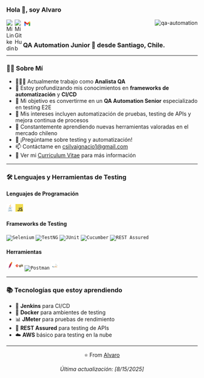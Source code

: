 <h3 title="hehehe"> Hola 👋, soy Alvaro </h3>

<p><img align="right" src="https://github.com/Adam-pw/Adam-pw/blob/main/animation_500_kxa883sd.gif" alt="qa-automation" /></p>

<a href="https://www.linkedin.com/in/csilvaign/">
  <img align="left" alt="Mi Linkedin" width="22px" src="https://raw.githubusercontent.com/rahuldkjain/github-profile-readme-generator/master/src/images/icons/Social/linked-in-alt.svg" />
</a>
<a href="https://github.com/csilvaignacio">
  <img align="left" alt="Mi GitHub" width="22px" src="https://raw.githubusercontent.com/rahuldkjain/github-profile-readme-generator/master/src/images/icons/Social/github.svg" />
</a>
<a href="mailto:csilvaignacio1@gmail.com">
  <img align="left" alt="Mi Email" width="22px" src="https://raw.githubusercontent.com/edent/SuperTinyIcons/master/images/svg/gmail.svg" />
</a>
<br />
<br />

### **QA Automation Junior** 🚀 desde Santiago, Chile.

---

### **🙋‍♂️ Sobre Mí**

- 👨🏽‍💻 Actualmente trabajo como **Analista QA**
- 🌱 Estoy profundizando mis conocimientos en **frameworks de automatización** y **CI/CD**
- 🎯 Mi objetivo es convertirme en un **QA Automation Senior** especializado en testing E2E
- 🤔 Mis intereses incluyen automatización de pruebas, testing de APIs y mejora continua de procesos
- 💼 Constantemente aprendiendo nuevas herramientas valoradas en el mercado chileno
- 💬 ¡Pregúntame sobre testing y automatización!
- 📫 Contáctame en [csilvaignacio1@gmail.com](mailto:tu-email@gmail.com)
- 📝 Ver mi [Curriculum Vitae](https://drive.google.com/file/d/1Pe510bWKrj2q0EWf3KlSD2wIRVmuEQn-/view?usp=drive_link) para más información

---

### **🛠️ Lenguajes y Herramientas de Testing**

#### **Lenguajes de Programación**
<p>
  <code><img height="20" src="https://raw.githubusercontent.com/github/explore/80688e429a7d4ef2fca1e82350fe8e3517d3494d/topics/java/java.png" alt="Java"></code>
  <code><img height="20" src="https://raw.githubusercontent.com/github/explore/80688e429a7d4ef2fca1e82350fe8e3517d3494d/topics/javascript/javascript.png" alt="JavaScript"></code>
</p>

#### **Frameworks de Testing**
<p>
  <code><img height="20" src="https://www.selenium.dev/images/selenium_logo_square_green.png" alt="Selenium"></code>
  <code><img height="20" src="https://avatars.githubusercontent.com/u/12528662?s=20&v=4" alt="TestNG"></code>
  <code><img height="20" src="https://avatars.githubusercontent.com/u/320565?s=20&v=4" alt="JUnit"></code>
  <code><img height="20" src="https://avatars.githubusercontent.com/u/320565?s=20&v=4" alt="Cucumber"></code>
  <code><img height="20" src="https://rest-assured.io/img/logo-transparent.png" alt="REST Assured"></code>
</p>

#### **Herramientas**
<p>
  <code><img height="20" src="https://raw.githubusercontent.com/github/explore/80688e429a7d4ef2fca1e82350fe8e3517d3494d/topics/maven/maven.png" alt="Maven"></code>
  <code><img height="20" src="https://raw.githubusercontent.com/github/explore/80688e429a7d4ef2fca1e82350fe8e3517d3494d/topics/git/git.png" alt="Git"></code>
  <code><img height="20" src="https://www.vectorlogo.zone/logos/getpostman/getpostman-icon.svg" alt="Postman"></code>
  <code><img height="20" src="https://raw.githubusercontent.com/github/explore/80688e429a7d4ef2fca1e82350fe8e3517d3494d/topics/mysql/mysql.png" alt="SQL"></code>
</p>

---

### **📚 Tecnologías que estoy aprendiendo**

- 🔧 **Jenkins** para CI/CD
- 🐳 **Docker** para ambientes de testing
- 📊 **JMeter** para pruebas de rendimiento
- 🔄 **REST Assured** para testing de APIs
- ☁️ **AWS** básico para testing en la nube

---

<p align="center">
  ⭐️ From <a href="https://github.com/csilvaignacio">Alvaro</a>
</p>

<p align="center">
  <i>Última actualización: [8/15/2025]</i>
</p>
